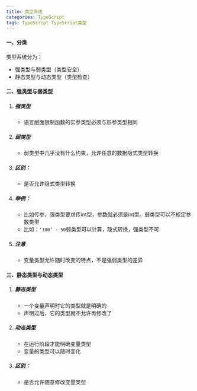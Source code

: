 ```yaml
---
title: 类型系统
categories: TypeScript
tags: TypeScript TypeScript类型
---
```


#### 一、分类

类型系统分为：

- 强类型与弱类型（类型安全）
- 静态类型与动态类型（类型检查）

<!-- more -->

#### 二、强类型与弱类型

1. ##### 强类型

   - 语言层面限制函数的实参类型必须与形参类型相同

2. ##### 弱类型

   - 弱类型中几乎没有什么约束，允许任意的数据隐式类型转换

3. ##### 区别：

   - 是否允许隐式类型转换

4. ##### 举例：

   - 比如传参，强类型要求传int型，参数就必须是int型。弱类型可以不规定参数类型
   - 比如：`‘100’ - 50`弱类型可以计算，隐式转换，强类型不可

5. ##### 注意

   - 变量类型允许随时改变的特点，不是强弱类型的差异



#### 三、静态类型与动态类型

1. ##### 静态类型

   - 一个变量声明时它的类型就是明确的
   - 声明过后，它的类型就不允许再修改了

2. ##### 动态类型

   - 在运行阶段才能明确变量类型
   - 变量的类型可以随时变化

3. ##### 区别：

   - 是否允许随意修改变量类型

